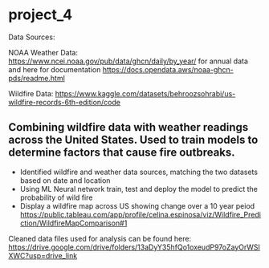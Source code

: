 # project_4

Data Sources:

NOAA Weather Data: https://www.ncei.noaa.gov/pub/data/ghcn/daily/by_year/ for annual data and here for documentation https://docs.opendata.aws/noaa-ghcn-pds/readme.html

Wildfire Data: https://www.kaggle.com/datasets/behroozsohrabi/us-wildfire-records-6th-edition/code


## Combining wildfire data with weather readings across the United States. Used to train models to determine factors that cause fire outbreaks.
* Identified wildfire and weather data sources, matching the two datasets based on date and location
* Using ML Neural network train, test and deploy the model to predict the probability of wild fire
* Display a wildfire map across US showing change over a 10 year peiod
https://public.tableau.com/app/profile/celina.espinosa/viz/Wildfire_Prediction/WildfireMapComparison#1


Cleaned data files used for analysis can be found here: https://drive.google.com/drive/folders/13aDyY35hfQo1oxeudP97oZayOrWSIXWC?usp=drive_link
